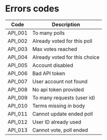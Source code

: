 # Errors codes

| Code     | Description                   |
| -------- | ----------------------------- |
| API\_001 | To many polls                 |
| API\_002 | Already voted for this poll   |
| API\_003 | Max votes reached             |
| API\_004 | Already voted for this choice |
| API\_005 | Account disabled              |
| API\_006 | Bad API token                 |
| API\_007 | User account not found        |
| API\_008 | No api token provided         |
| API\_009 | To many requests (user id)    |
| API\_010 | Terms missing in body         |
| API\_011 | Cannot update ended poll      |
| API\_012 | User ID already used          |
| API\_013 | Cannot vote, poll ended       |
